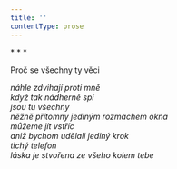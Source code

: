 ```yaml
---
title: ''
contentType: prose
---
```


\* \* \*

Proč se všechny ty věci

_náhle zdvihají proti mně  
když tak nádherně spí  
jsou tu všechny  
něžně přítomny jediným rozmachem okna  
můžeme jít vstříc  
aniž bychom udělali jediný krok  
tichý telefon  
láska je stvořena ze všeho kolem tebe_
